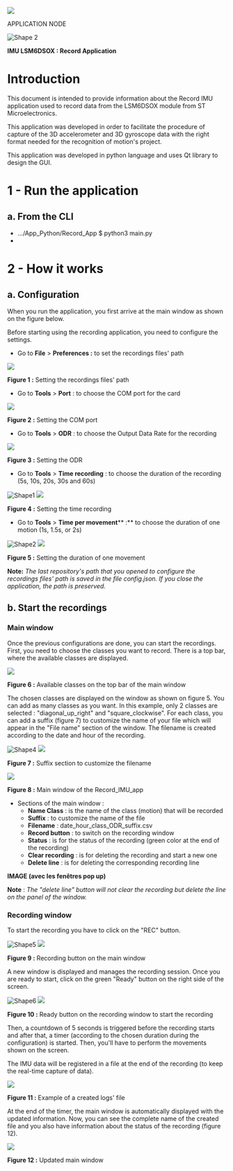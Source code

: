 ![](RackMultipart20220915-1-mzdag1_html_9556010622fa281.png)

APPLICATION NODE

![Shape 2](RackMultipart20220915-1-mzdag1_html_76f847a14ad30029.gif)

**IMU LSM6DSOX : Record Application**

# Introduction

This document is intended to provide information about the Record IMU application used to record data from the LSM6DSOX module from ST Microelectronics.

This application was developed in order to facilitate the procedure of capture of the 3D accelerometer and 3D gyroscope data with the right format needed for the recognition of motion's project.

This application was developed in python language and uses Qt library to design the GUI.

# 1 - Run the application

## a. From the CLI

- …/App\_Python/Record\_App $ python3 main.py
-

##

#

#

#

#

#

#

#

# 2 - How it works

## a. Configuration

When you run the application, you first arrive at the main window as shown on the figure below.

Before starting using the recording application, you need to configure the settings.

- Go to **File** \> **Preferences :** to set the recordings files' path

![](RackMultipart20220915-1-mzdag1_html_9c2681e12595fea9.png)

**Figure 1 :** Setting the recordings files' path

- Go to **Tools** \> **Port** : to choose the COM port for the card

![](RackMultipart20220915-1-mzdag1_html_15a91b845e8e7e57.png)

**Figure 2 :** Setting the COM port

- Go to **Tools** \> **ODR** : to choose the Output Data Rate for the recording

![](RackMultipart20220915-1-mzdag1_html_ee93bc846f6c1009.png)

**Figure 3 :** Setting the ODR

- Go to **Tools** \> **Time recording** : to choose the duration of the recording (5s, 10s, 20s, 30s and 60s)

![Shape1](RackMultipart20220915-1-mzdag1_html_4573d78f33606045.gif) ![](RackMultipart20220915-1-mzdag1_html_ee93bc846f6c1009.png)

**Figure 4 :** Setting the time recording

- Go to **Tools** \> **Time per movement**** :** to choose the duration of one motion (1s, 1.5s, or 2s)

![Shape2](RackMultipart20220915-1-mzdag1_html_114449fb4382ee4a.gif) ![](RackMultipart20220915-1-mzdag1_html_15a91b845e8e7e57.png)

**Figure 5 :** Setting the duration of one movement

**Note:** _The last repository's path that you opened to configure the recordings files' path is saved in the file config.json. If you close the application, the path is preserved._

## b. Start the recordings

### Main window

Once the previous configurations are done, you can start the recordings. First, you need to choose the classes you want to record. There is a top bar, where the available classes are displayed.

![](RackMultipart20220915-1-mzdag1_html_e0dd0f182673fd41.png)

**Figure 6 :** Available classes on the top bar of the main window

The chosen classes are displayed on the window as shown on figure 5. You can add as many classes as you want. In this example, only 2 classes are selected : "diagonal\_up\_right" and "square\_clockwise". For each class, you can add a suffix (figure 7) to customize the name of your file which will appear in the "File name" section of the window. The filename is created according to the date and hour of the recording.

![Shape4](RackMultipart20220915-1-mzdag1_html_6cdf31c2f117469d.gif) ![](RackMultipart20220915-1-mzdag1_html_e0dd0f182673fd41.png)

**Figure 7 :** Suffix section to customize the filename

![](RackMultipart20220915-1-mzdag1_html_eb06470930a5d2ba.png)

**Figure 8 :** Main window of the Record\_IMU\_app

- Sections of the main window :
  - **Name Class** : is the name of the class (motion) that will be recorded
  - **Suffix** : to customize the name of the file
  - **Filename** : date\_hour\_class\_ODR\_suffix.csv
  - **Record button** : to switch on the recording window
  - **Status** : is for the status of the recording (green color at the end of the recording)
  - **Clear recording** : is for deleting the recording and start a new one
  - **Delete line** : is for deleting the corresponding recording line

**IMAGE (avec les fenêtres pop up)**

**Note** : _The "delete line" button will not clear the recording but delete the line on the panel of the window._

###

### Recording window

To start the recording you have to click on the "REC" button.

![Shape5](RackMultipart20220915-1-mzdag1_html_bc2f45516262b1c7.gif) ![](RackMultipart20220915-1-mzdag1_html_e0dd0f182673fd41.png)

**Figure 9 :** Recording button on the main window

A new window is displayed and manages the recording session. Once you are ready to start, click on the green "Ready" button on the right side of the screen.

![Shape6](RackMultipart20220915-1-mzdag1_html_2de1019db68d2721.gif) ![](RackMultipart20220915-1-mzdag1_html_c29dd0259b8a9d82.png)

**Figure 10 :** Ready button on the recording window to start the recording

Then, a countdown of 5 seconds is triggered before the recording starts and after that, a timer (according to the chosen duration during the configuration) is started. Then, you'll have to perform the movements shown on the screen.

The IMU data will be registered in a file at the end of the recording (to keep the real-time capture of data).

![](RackMultipart20220915-1-mzdag1_html_7d65db0d17b0ce5a.png)

**Figure 11 :** Example of a created logs' file

At the end of the timer, the main window is automatically displayed with the updated information. Now, you can see the complete name of the created file and you also have information about the status of the recording (figure 12).

![](RackMultipart20220915-1-mzdag1_html_d84b90730710c9dc.png)

**Figure 12 :** Updated main window

#
